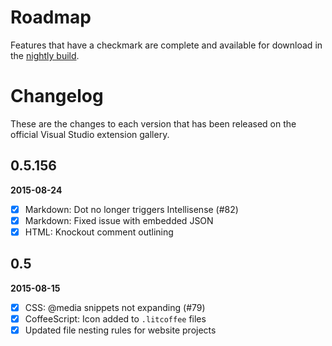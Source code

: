 # Roadmap

Features that have a checkmark are complete and available for
download in the
[nightly build](http://vsixgallery.com/extension/5fb7364d-2e8c-44a4-95eb-2a382e30fec9/).

# Changelog

These are the changes to each version that has been released
on the official Visual Studio extension gallery.

## 0.5.156

**2015-08-24**

- [x] Markdown: Dot no longer triggers Intellisense (#82)
- [x] Markdown: Fixed issue with embedded JSON
- [x] HTML: Knockout comment outlining

## 0.5

**2015-08-15**

- [x] CSS: @media snippets not expanding (#79)
- [x] CoffeeScript: Icon added to `.litcoffee` files
- [x] Updated file nesting rules for website projects